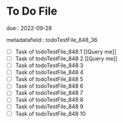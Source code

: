 # To Do File

due:: 2022-09-28

metadatafield:: todoTestFile_848_36

- [ ] Task of todoTestFile_848 1 [[Query me]]
- [ ] Task of todoTestFile_848 2 [[Query me]]
- [ ] Task of todoTestFile_848 3
- [ ] Task of todoTestFile_848 4
- [ ] Task of todoTestFile_848 5
- [ ] Task of todoTestFile_848 6
- [ ] Task of todoTestFile_848 7
- [ ] Task of todoTestFile_848 8
- [ ] Task of todoTestFile_848 9
- [ ] Task of todoTestFile_848 10